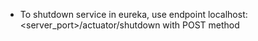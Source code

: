 * To shutdown service in eureka, use endpoint localhost:<server_port>/actuator/shutdown with POST method